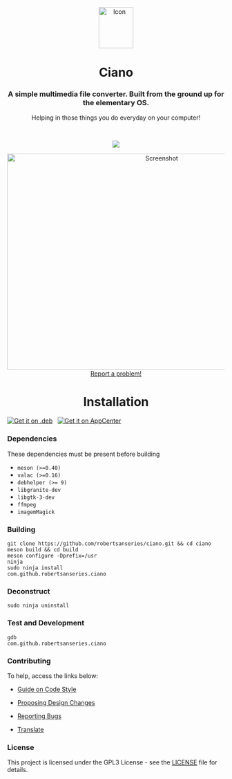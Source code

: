 <div align="center">
  <span align="center"> <img width="80" height="95" class="center" src="https://github.com/robertsanseries/ciano/blob/master/data/images/com.github.robertsanseries.ciano.png" alt="Icon"></span>
  <h1 align="center">Ciano</h1>
  <h3 align="center">A simple multimedia file converter. Built from the ground up for the elementary OS.</h3>
  <p align="center">Helping in those things you do everyday on your computer!</p>
</div>

<br/>

<p align="center">
   <a href="https://github.com/robertsanseries/ciano/blob/master/LICENSE">
    <img src="https://img.shields.io/badge/License-GPL--3.0-blue.svg">
   </a>
</p>

<p align="center">
    <img width="700" height="500" src="https://github.com/robertsanseries/ciano/blob/master/data/images/screenshot.png" alt="Screenshot"> <br>
  <a href="https://github.com/robertsanseries/ciano/issues/new"> Report a problem! </a>
</p>

<div class="center">
  
<h1 align="center"> Installation </h1>

<a href="https://github.com/robertsanseries/ciano/releases/download/0.1.4/com.github.robertsanseries.ciano_0.1.4_amd64.deb">
<img  src="https://robertsanseries.github.io/ciano/img/badge.svg" alt="Get it on .deb"></a> &nbsp
<a  href="https://appcenter.elementary.io/com.github.robertsanseries.ciano" target="_blank"><img src="https://appcenter.elementary.io/badge.svg" alt="Get it on AppCenter"></a>

</div>

### Dependencies
These dependencies must be present before building
 - `meson (>=0.40)`
 - `valac (>=0.16)`
 - `debhelper (>= 9)`
 - `libgranite-dev`
 - `libgtk-3-dev`
 - `ffmpeg`
 - `imagemMagick`
 
 ### Building

```
git clone https://github.com/robertsanseries/ciano.git && cd ciano
meson build && cd build
meson configure -Dprefix=/usr
ninja
sudo ninja install
com.github.robertsanseries.ciano
```

### Deconstruct

```
sudo ninja uninstall
```

### Test and Development

```
gdb
com.github.robertsanseries.ciano
```

### Contributing

To help, access the links below:

- [Guide on Code Style](https://github.com/robertsanseries/ciano/wiki/Guide-on-code-style)

- [Proposing Design Changes](https://github.com/robertsanseries/ciano/wiki/Proposing-Design-Changes)

- [Reporting Bugs](https://github.com/robertsanseries/ciano/wiki/Reporting-Bugs)

- [Translate](https://github.com/robertsanseries/ciano/wiki/Translate)


### License

This project is licensed under the GPL3 License - see the [LICENSE](LICENSE.md) file for details.
